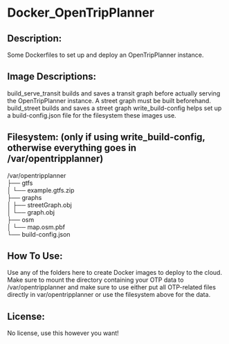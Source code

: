 # Docker_OpenTripPlanner
## Description:
Some Dockerfiles to set up and deploy an OpenTripPlanner instance.
## Image Descriptions:
build_serve_transit builds and saves a transit graph before actually serving the OpenTripPlanner instance. A street graph must be built beforehand.  
build_street builds and saves a street graph
write_build-config helps set up a build-config.json file for the filesystem these images use.
## Filesystem: (only if using write_build-config, otherwise everything goes in /var/opentripplanner)
/var/opentripplanner  
├── gtfs  
│   └── example.gtfs.zip  
├── graphs  
│   ├── streetGraph.obj  
│   └── graph.obj  
├── osm  
│   └── map.osm.pbf  
└── build-config.json  
## How To Use:
Use any of the folders here to create Docker images to deploy to the cloud. Make sure to mount the directory containing your OTP data to /var/opentripplanner and make sure to use either put all OTP-related files directly in var/opentripplanner or use the filesystem above for the data.
## License:
No license, use this however you want!
